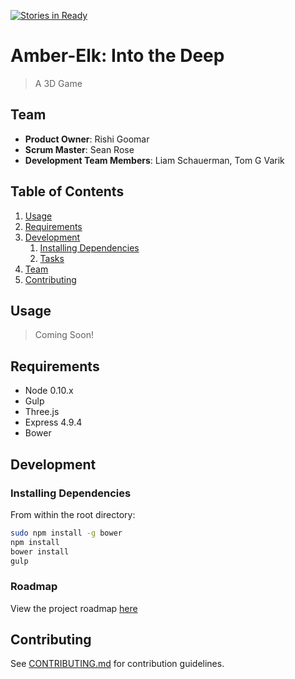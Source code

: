 [![Stories in Ready](https://badge.waffle.io/amber-elk/amber-elk.png?label=ready&title=Ready)](https://waffle.io/amber-elk/amber-elk)
# Amber-Elk: Into the Deep

> A 3D Game

## Team

  - __Product Owner__: Rishi Goomar
  - __Scrum Master__: Sean Rose
  - __Development Team Members__: Liam Schauerman, Tom G Varik

## Table of Contents

1. [Usage](#Usage)
1. [Requirements](#requirements)
1. [Development](#development)
    1. [Installing Dependencies](#installing-dependencies)
    1. [Tasks](#tasks)
1. [Team](#team)
1. [Contributing](#contributing)

## Usage

> Coming Soon!

## Requirements

- Node 0.10.x
- Gulp
- Three.js
- Express 4.9.4
- Bower

## Development

### Installing Dependencies

From within the root directory:

```sh
sudo npm install -g bower
npm install
bower install
gulp
```

### Roadmap

View the project roadmap [here](https://waffle.io/amber-elk/amber-elk)


## Contributing

See [CONTRIBUTING.md](CONTRIBUTING.md) for contribution guidelines.

